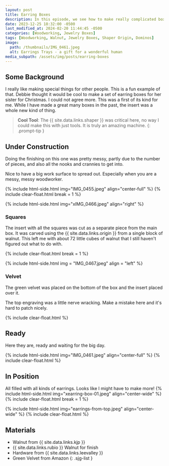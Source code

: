 ```yaml
---
layout: post
title: Earring Boxes
description: In this episode, we see how to make really complicated boxes.  In this case a Christmas gift for someone special
date: 2023-12-25 18:32:00 -0500
last_modified_at: 2024-02-20 11:44:45 -0500
categories: [Woodworking, Jewelry Boxes]
tags: [Woodworking, Walnut, Jewelry Boxes, Shaper Origin, Dominos]
image:
  path: /thumbnails/IMG_0461.jpeg
  alt: Earrings Trays - a gift for a wonderful human
media_subpath: /assets/img/posts/earring-boxes
---
```

## Some Background

I really like making special things for other people. This is a fun example of that. Debbie thought it would be cool to make a set of earring boxes for her sister for Christmas. I could not agree more. This was a first of its kind for me. While I have made a great many boxes in the past, the insert was a whole new kind of thing.

> **Cool Tool**: The {{ site.data.links.shaper }} was critical here, no way I could make this with just tools. It is truly an amazing machine.
{: .prompt-tip }

## Under Construction

Doing the finishing on this one was pretty messy, partly due to the number of pieces, and also all the nooks and crannies to get into.

Nice to have a big work surface to spread out. Especially when you are a messy, messy woodworker.

{% include html-side.html img="IMG_0455.jpeg" align="center-full" %}
{% include clear-float.html break = 1 %}

{% include html-side.html img="xIMG_0466.jpeg" align="right" %}

### Squares

The insert with all the squares was cut as a separate piece from the main box. It was carved using the {{ site.data.links.origin }} from a single block of walnut. This left me with about 72 little cubes of walnut that I still haven't figured out what to do with.

{% include clear-float.html break = 1 %}

{% include html-side.html img = "IMG_0467.jpeg" align = "left" %}

### Velvet

The green velvet was placed on the bottom of the box and the insert placed over it.

The top engraving was a little nerve wracking. Make a mistake here and it's hard to patch nicely.

{% include clear-float.html %}

## Ready

Here they are, ready and waiting for the big day.

{% include html-side.html img="IMG_0461.jpeg" align="center-full" %}
{% include clear-float.html %}

## In Position

All filled with all kinds of earrings. Looks like I might have to make more!
{% include html-side.html img="xearring-box-01.jpeg" align="center-wide" %}
{% include clear-float.html break = 1 %}

{% include html-side.html img="earrings-from-top.jpeg" align="center-wide" %}
{% include clear-float.html %}

## Materials

- Walnut from {{ site.data.links.kjp }}
- {{ site.data.links.rubio }} Walnut for finish
- Hardware from {{ site.data.links.leevalley }}
- Green Velvet from Amazon
{: .sjg-list }
